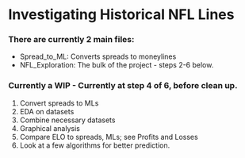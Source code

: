 # Investigating Historical NFL Lines

### There are currently 2 main files:
- Spread_to_ML: Converts spreads to moneylines
- NFL_Exploration: The bulk of the project - steps 2-6 below.

### Currently a WIP - Currently at step 4 of 6, before clean up.
1. Convert spreads to MLs
2. EDA on datasets
3. Combine necessary datasets
4. Graphical analysis
5. Compare ELO to spreads, MLs; see Profits and Losses
6. Look at a few algorithms for better prediction.